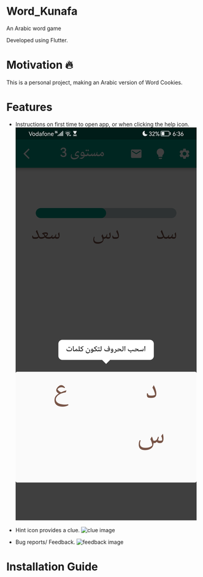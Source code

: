 # Word_Kunafa
An Arabic word game

Developed using Flutter.

# Motivation :fire:
This is a personal project, making an Arabic version of Word Cookies.

# Features
- Instructions on first time to open app, or when clicking the help icon.
![Instructions image](/assets/readmeImages/instructions.jpg)

- Hint icon provides a clue.
![clue image](/assets/readme_images/clue.jpg)

- Bug reports/ Feedback.
![feedback image](/assets/readme_images/feedback.jpg)

# Installation Guide



